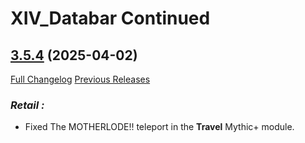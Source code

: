 # XIV_Databar Continued

## [3.5.4](https://github.com/ZelionGG/XIV_Databar-Continued/tree/v3.5.4) (2025-04-02)

[Full Changelog](https://github.com/ZelionGG/XIV_Databar-Continued/compare/v3.5.3...v3.5.4) [Previous Releases](https://github.com/ZelionGG/XIV_Databar-Continued/releases)

### _Retail :_

- Fixed The MOTHERLODE!! teleport in the **Travel** Mythic+ module.